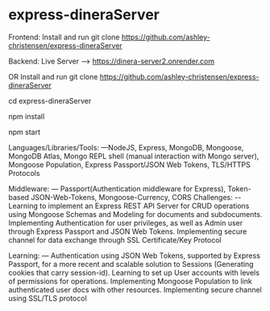 # express-dineraServer



Frontend:
Install and run git clone https://github.com/ashley-christensen/express-dineraServer

Backend: 
Live Server --> 
https://dinera-server2.onrender.com

OR 
Install and run git clone https://github.com/ashley-christensen/express-dineraServer

cd express-dineraServer

npm install

npm start 


Languages/Libraries/Tools: —NodeJS, Express, MongoDB, Mongoose, MongoDB Atlas, Mongo REPL shell (manual interaction with Mongo server), Mongoose Population, Express Passport/JSON Web Tokens, TLS/HTTPS Protocols

Middleware: — Passport(Authentication middleware for Express), Token-based JSON-Web-Tokens, Mongoose-Currency, CORS
Challenges: --Learning to implement an Express REST API Server for CRUD operations using Mongoose Schemas and Modeling for documents and subdocuments. Implementing Authentication for user privileges, as well as Admin user through Express Passport and JSON Web Tokens. Implementing secure channel for data exchange through SSL Certificate/Key Protocol

Learning: — Authentication using JSON Web Tokens, supported by Express Passport, for a more recent and scalable solution to Sessions (Generating cookies that carry session-id). Learning to set up User accounts with levels of permissions for operations. Implementing Mongoose Population to link authenticated user docs with other resources. Implementing secure channel using SSL/TLS protocol
